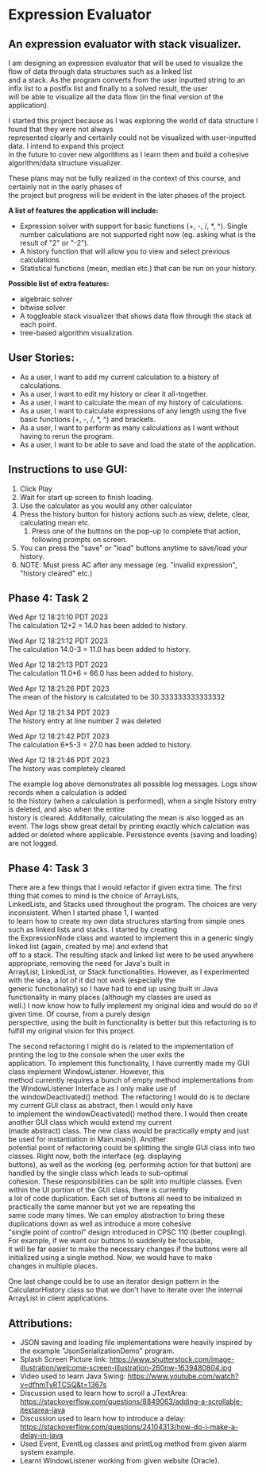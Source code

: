 # Expression Evaluator
## An expression evaluator with stack visualizer.   

I am designing an expression evaluator that will be used to visualize the flow of data through data structures 
such as a linked list   
and a stack. As the program converts from the user inputted string to an infix list to a postfix list and finally to a solved result, the user  
will be able to visualize all the data flow (in the final version of the application). 

I started this project because as I was exploring the world of data structure I found that they were not always   
represented clearly and certainly could not be visualized with user-inputted data. I intend to expand this project  
in the future to cover new algorithms as I learn them and build a cohesive algorithm/data structure visualizer. 

These plans may not be fully realized in the context of this course, and certainly not in the early phases of  
the project but progress will be evident in the later phases of the project.



**A list of features the application will include:**   
- Expression solver with support for basic functions (+, -, /, *, ^). Single number calculations are not supported right 
now (eg. asking what is the result of "2" or "-2").
- A history function that will allow you to view and select previous calculations 
- Statistical functions (mean, median etc.) that can be run on your history.
  

**Possible list of extra features:**
- algebraic solver
- bitwise solver
- A toggleable stack visualizer that shows data flow through the stack at each point.
- tree-based algorithm visualization. 

## User Stories:

- As a user, I want to add my current calculation to a history of calculations.
- As a user, I want to edit my history or clear it all-together. 
- As a user, I want to calculate the mean of my history of calculations. 
- As a user, I want to calculate expressions of any length using the five basic functions (+, -, /, *, ^) and brackets.
- As a user, I want to perform as many calculations as I want without having to rerun the program.
- As a user, I want to be able to save and load the state of the application.


## Instructions to use GUI:
1. Click Play
2. Wait for start up screen to finish loading. 
3. Use the calculator as you would any other calculator 
4. Press the history button for history actions such as view, delete, clear, calculating mean etc. 
   1. Press one of the buttons on the pop-up to complete that action, following prompts on screen.
5. You can press the "save" or "load" buttons anytime to save/load your history.
6. NOTE: Must press AC after any message (eg. "invalid expression", "history cleared" etc.)


## Phase 4: Task 2

Wed Apr 12 18:21:10 PDT 2023   
The calculation 12+2 = 14.0 has been added to history.

Wed Apr 12 18:21:12 PDT 2023   
The calculation 14.0-3 = 11.0 has been added to history.

Wed Apr 12 18:21:13 PDT 2023   
The calculation 11.0*6 = 66.0 has been added to history.

Wed Apr 12 18:21:26 PDT 2023   
The mean of the history is calculated to be 30.333333333333332

Wed Apr 12 18:21:34 PDT 2023   
The history entry at line number 2 was deleted

Wed Apr 12 18:21:42 PDT 2023  
The calculation 6*5-3 = 27.0 has been added to history.

Wed Apr 12 18:21:46 PDT 2023   
The history was completely cleared

The example log above demonstrates all possible log messages. Logs show records when a calculation is added  
to the history (when a calculation is performed), when a single history entry is deleted, and also when the entire   
history is cleared. Additonally, calculating the mean is also logged as an event. The logs show great detail by printing 
exactly which calclation was added or deleted where applicable. Persistence events (saving and loading) are not logged. 

## Phase 4: Task 3

There are a few things that I would refactor if given extra time. The first thing that comes to mind is the choice of ArrayLists,   
LinkedLists, and Stacks used throughout the program. The choices are very inconsistent. When I started phase 1, I wanted  
to learn how to create my own data structures starting from simple ones such as linked lists and stacks. I started by creating  
the ExpressionNode class and wanted to implement this in a generic singly linked list (again, created by me) and extend that  
off to a stack. The resulting stack and linked list were to be used anywhere appropriate, removing the need for Java's built in  
ArrayList, LinkedList, or Stack functionalities. However, as I experimented with the idea, a lot of it did not work (especially the  
generic functionality) so I have had to end up using built in Java functionality in many places (although my classes are used as   
well.) I now know how to fully implement my original idea and would do so if given time. Of course, from a purely design   
perspective, using the built in functionality is better but this refactoring is to fulfill my original vision for this project. 

The second refactoring I might do is related to the implementation of printing the log to the console when the user exits the  
application. To implement this functionality, I have currently made my GUI class implement WindowListener. However, this   
method currently requires a bunch of empty method implementations from the WindowListener Interface as I only make use of   
the windowDeactivated() method. The refactoring I would do is to declare my current GUI class as abstract, then I would only have  
to implement the windowDeactivated() method there. I would then create another GUI class which would extend my current   
(made abstract) class. The new class would be practically empty and just be used for instantiation in  Main.main(). Another   
potential point of refactoring could be splitting the single GUI class into two classes. Right now, both the interface (eg. displaying  
buttons), as well as the working (eg. performing action for that button) are handled by the single class which leads to sub-optimal  
cohesion. These responsibilities can be split into multiple classes. Even within the UI portion of the GUI class, there is currently   
a lot of code duplication. Each set of buttons all need to be initialized in practically the same manner but yet we are repeating the  
same code many times. We can employ abstraction to bring these duplications down as well as introduce a more cohesive   
"single point of control" design introduced in CPSC 110 (better coupling). For example, if we want our buttons to suddenly be focusable,   
it will be far easier to make the necessary changes if the buttons were all initialized using a single method. Now, we would have to make   
changes in multiple places.  

One last change could be to use an iterator design pattern in the CalculatorHistory class so that we don't have to iterate over the internal  
ArrayList in client applications. 




## Attributions:
- JSON saving and loading file implementations were heavily inspired by the example "JsonSerializationDemo" program.
- Splash Screen Picture link: https://www.shutterstock.com/image-illustration/welcome-screen-illustration-260nw-1639480804.jpg
- Video used to learn Java Swing: https://www.youtube.com/watch?v=dfhmTyRTCSQ&t=1367s
- Discussion used to learn how to scroll a JTextArea: https://stackoverflow.com/questions/8849063/adding-a-scrollable-jtextarea-java
- Discussion used to learn how to introduce a delay: https://stackoverflow.com/questions/24104313/how-do-i-make-a-delay-in-java
- Used Event, EventLog classes and printLog method from given alarm system example. 
- Learnt WindowListener working from given website (Oracle). 
